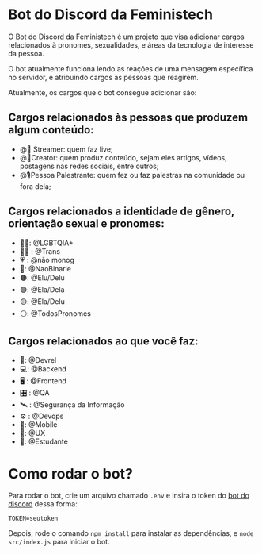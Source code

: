 # Bot do Discord da Feministech

O Bot do Discord da Feministech é um projeto que visa adicionar cargos relacionados à pronomes, sexualidades, e áreas da tecnologia de interesse da pessoa.

O bot atualmente funciona lendo as reações de uma mensagem específica no servidor, e atribuindo cargos às pessoas que reagirem.

Atualmente, os cargos que o bot consegue adicionar são:

## Cargos relacionados às pessoas que produzem algum conteúdo:

- @🎥  Streamer: quem faz live;
- @🎨Creator: quem produz conteúdo, sejam eles artigos, vídeos, postagens nas redes sociais, entre outros;
- @🎙️Pessoa Palestrante: quem fez ou faz palestras na comunidade ou fora dela;

## Cargos relacionados a identidade de gênero, orientação sexual e pronomes:

- 🏳️‍🌈: @LGBTQIA+ 
- 🏳️‍⚧️ : @Trans
- 💗 : @não monog
- 💛: @NaoBinarie 
- 🟤: @Elu/Delu 
- 🟢: @Ela/Dela 
- 🟡: @Ela/Delu 
- ⚪: @TodosPronomes 

## Cargos relacionados ao que você faz:

- 🥑: @Devrel 
- 💻: @Backend 
- 🖥️ : @Frontend 
- 🎛️ : @QA
- 🛰️ : @Segurança da Informação 
- ⚙️ : @Devops 
- 📱: @Mobile 
- 🔎: @UX 
- 📗: @Estudante 

# Como rodar o bot?

Para rodar o bot, crie um arquivo chamado `.env` e insira o token do [bot do discord](https://discord.com/developers/applications) dessa forma:

```
TOKEN=seutoken
```

Depois, rode o comando `npm install` para instalar as dependências, e `node src/index.js` para iniciar o bot.
